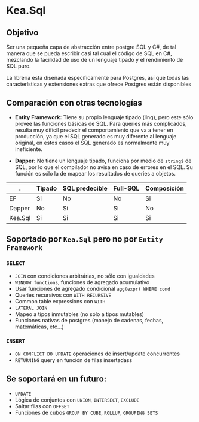 ﻿# Kea.Sql

## Objetivo
Ser una pequeña capa de abstracción entre postgre SQL y C#, de tal manera que se pueda escribir casi
tal cual el código de SQL en C#, mezclando la facilidad de uso de un lenguaje tipado y el rendimiento
de SQL puro.

La librería esta diseñada específicamente para Postgres, así que todas las características y
extensiones extras que ofrece Postgres están disponibles

## Comparación con otras tecnologías
- **Entity Framework:** Tiene su propio lenguaje tipado (linq), pero este sólo provee las 
funciones básicas de SQL. Para queries más complicados, resulta muy dificil predecir el comportamiento que va a tener
en producción, ya que el SQL generado es muy diferente al lenguaje original, en estos casos el SQL generado es 
normalmente muy ineficiente.

- **Dapper:** No tiene un lenguaje tipado, funciona por medio de `string`s de SQL, por lo que el compilador
no avisa en caso de errores en el SQL. Su función es sólo la de mapear los resultados de queries a objetos.

.       |Tipado    | SQL predecible  | Full-SQL | Composición 
--------|----------|-----------------|----------|-------------
EF      |   Si     |  No             | No       | Si
Dapper  |   No     |  Si             | Si       | No
Kea.Sql |   Si     |  Si             | Si       | Si

## Soportado por `Kea.Sql` pero no por `Entity Framework`
### `SELECT`
- `JOIN` con condiciones arbitrárias, no sólo con igualdades
- `WINDOW functions`, funciones de agregado acumulativo
- Usar funciones de agregado condicional `agg(expr) WHERE cond` 
- Queries recursivos con `WITH RECURSIVE`
- Common table expressions con `WITH`
- `LATERAL JOIN`
- Mapeo a tipos inmutables (no sólo a tipos mutables)
- Funciones nativas de postgres (manejo de cadenas, fechas, matemáticas, etc...)

### `INSERT`
- `ON CONFLICT DO UPDATE` operaciones de insert/update concurrentes
- `RETURNING` query en función de filas insertadass

## Se soportará en un futuro:
- `UPDATE`
- Lógica de conjuntos con `UNION`, `INTERSECT`, `EXCLUDE`
- Saltar filas con `OFFSET`
- Funciones de cubos `GROUP BY CUBE`, `ROLLUP`, `GROUPING SETS`